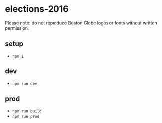 # elections-2016

Please note: do not reproduce Boston Globe logos or fonts without written permission.

## setup

- `npm i`

## dev

- `npm run dev`

## prod

- `npm run build`
- `npm run prod`
